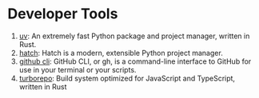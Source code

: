 # Developer Tools

1. [uv](https://github.com/astral-sh/uv): An extremely fast Python package and project manager, written in Rust.
2. [hatch](https://github.com/pypa/hatch): Hatch is a modern, extensible Python project manager.
3. [github cli](https://cli.github.com/manual): GitHub CLI, or gh, is a command-line interface to GitHub for use in your terminal or your scripts.
4. [turborepo](https://github.com/vercel/turborepo): Build system optimized for JavaScript and TypeScript, written in Rust
